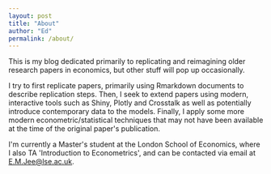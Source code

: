 ```yaml
---
layout: post
title: "About"
author: "Ed"
permalink: /about/
---
```


This is my blog dedicated primarily to replicating and reimagining older research papers in economics, but other stuff will pop up occasionally.

I try to first replicate papers, primarily using Rmarkdown documents to describe replication steps. Then, I seek to extend papers using modern, interactive tools such as Shiny, Plotly and Crosstalk as well as potentially introduce contemporary data to the models. Finally, I apply some more modern econometric/statistical techniques that may not have been available at the time of the original paper's publication.


I'm currently a Master's student at the London School of Economics, where I also TA 'Introduction to Econometrics', and can be contacted via email at E.M.Jee@lse.ac.uk.
